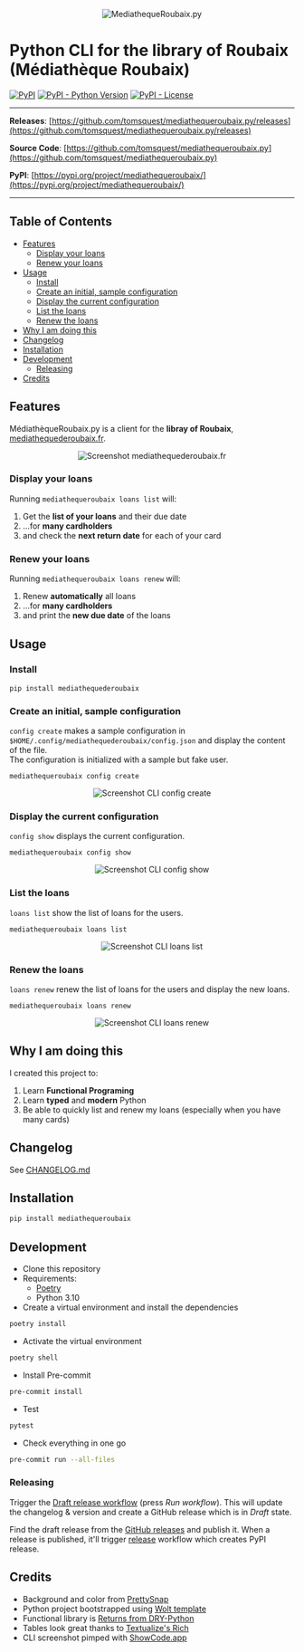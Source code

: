 <p align="center" width="100%">
  <img src="doc/banner.png" alt="MediathequeRoubaix.py"/>
</p>

# Python CLI for the library of Roubaix (Médiathèque Roubaix)

[![PyPI](https://img.shields.io/pypi/v/mediathequeroubaix?style=flat-square)](https://pypi.python.org/pypi/mediathequeroubaix/)
[![PyPI - Python Version](https://img.shields.io/pypi/pyversions/mediathequeroubaix?style=flat-square)](https://pypi.python.org/pypi/mediathequeroubaix/)
[![PyPI - License](https://img.shields.io/pypi/l/mediathequeroubaix?style=flat-square)](https://pypi.python.org/pypi/mediathequeroubaix/)

---

**Releases**: [https://github.com/tomsquest/mediathequeroubaix.py/releases](https://github.com/tomsquest/mediathequeroubaix.py/releases)

**Source Code**: [https://github.com/tomsquest/mediathequeroubaix.py](https://github.com/tomsquest/mediathequeroubaix.py)

**PyPI**: [https://pypi.org/project/mediathequeroubaix/](https://pypi.org/project/mediathequeroubaix/)

---

<!-- START doctoc generated TOC please keep comment here to allow auto update -->
<!-- DON'T EDIT THIS SECTION, INSTEAD RE-RUN doctoc TO UPDATE -->
## Table of Contents

- [Features](#features)
  - [Display your loans](#display-your-loans)
  - [Renew your loans](#renew-your-loans)
- [Usage](#usage)
  - [Install](#install)
  - [Create an initial, sample configuration](#create-an-initial-sample-configuration)
  - [Display the current configuration](#display-the-current-configuration)
  - [List the loans](#list-the-loans)
  - [Renew the loans](#renew-the-loans)
- [Why I am doing this](#why-i-am-doing-this)
- [Changelog](#changelog)
- [Installation](#installation)
- [Development](#development)
  - [Releasing](#releasing)
- [Credits](#credits)

<!-- END doctoc generated TOC please keep comment here to allow auto update -->

## Features

MédiathèqueRoubaix.py is a client for the **libray of Roubaix**, [mediathequederoubaix.fr](http://www.mediathequederoubaix.fr/).

<p align="center" width="100%">
  <img src="doc/mr_homepage.png" alt="Screenshot mediathequederoubaix.fr"/>
</p>

### Display your loans

Running `mediathequeroubaix loans list` will:

1. Get the **list of your loans** and their due date
2. ...for **many cardholders**
3. and check the **next return date** for each of your card

### Renew your loans

Running `mediathequeroubaix loans renew` will:

1. Renew **automatically** all loans
2. ...for **many cardholders**
3. and print the **new due date** of the loans

## Usage

### Install

```shell
pip install mediathequederoubaix
```

### Create an initial, sample configuration

`config create` makes a sample configuration in `$HOME/.config/mediathequederoubaix/config.json` and display the content of the file.  
The configuration is initialized with a sample but fake user.

```shell
mediathequeroubaix config create
```

<p align="center" width="100%">
  <img src="doc/cli_config_create.png" alt="Screenshot CLI config create"/>
</p>

### Display the current configuration

`config show` displays the current configuration.

```shell
mediathequeroubaix config show
```

<p align="center" width="100%">
  <img src="doc/cli_config_show.png" alt="Screenshot CLI config show"/>
</p>

### List the loans

`loans list` show the list of loans for the users.

```shell
mediathequeroubaix loans list
```

<p align="center" width="100%">
  <img src="doc/cli_loans_list.png" alt="Screenshot CLI loans list"/>
</p>

### Renew the loans

`loans renew` renew the list of loans for the users and display the new loans.

```shell
mediathequeroubaix loans renew
```

<p align="center" width="100%">
  <img src="doc/cli_loans_renew.png" alt="Screenshot CLI loans renew"/>
</p>

## Why I am doing this

I created this project to:

1. Learn **Functional Programing**
2. Learn **typed** and **modern** Python
3. Be able to quickly list and renew my loans (especially when you have many cards)

## Changelog

See [CHANGELOG.md](CHANGELOG.md)

## Installation

```sh
pip install mediathequeroubaix
```

## Development

* Clone this repository
* Requirements:
    * [Poetry](https://python-poetry.org/)
    * Python 3.10
* Create a virtual environment and install the dependencies

```sh
poetry install
```

* Activate the virtual environment

```sh
poetry shell
```

* Install Pre-commit

```sh
pre-commit install
```

* Test

```sh
pytest
```

* Check everything in one go

```sh
pre-commit run --all-files
```

### Releasing

Trigger the [Draft release workflow](https://github.com/tomsquest/mediathequeroubaix.py/actions/workflows/draft_release.yml)
(press _Run workflow_). This will update the changelog & version and create a GitHub release which is in _Draft_ state.

Find the draft release from the
[GitHub releases](https://github.com/tomsquest/mediathequeroubaix.py/releases) and publish it. When
a release is published, it'll trigger [release](https://github.com/tomsquest/mediathequeroubaix.py/blob/master/.github/workflows/release.yml) workflow which creates PyPI
release.

## Credits

- Background and color from [PrettySnap](https://prettysnap.app/)
- Python project bootstrapped using [Wolt template](https://github.com/woltapp/wolt-python-package-cookiecutter)
- Functional library is [Returns from DRY-Python](https://github.com/dry-python/returns)
- Tables look great thanks to [Textualize's Rich](https://github.com/Textualize/rich)
- CLI screenshot pimped with [ShowCode.app](https://showcode.app)
